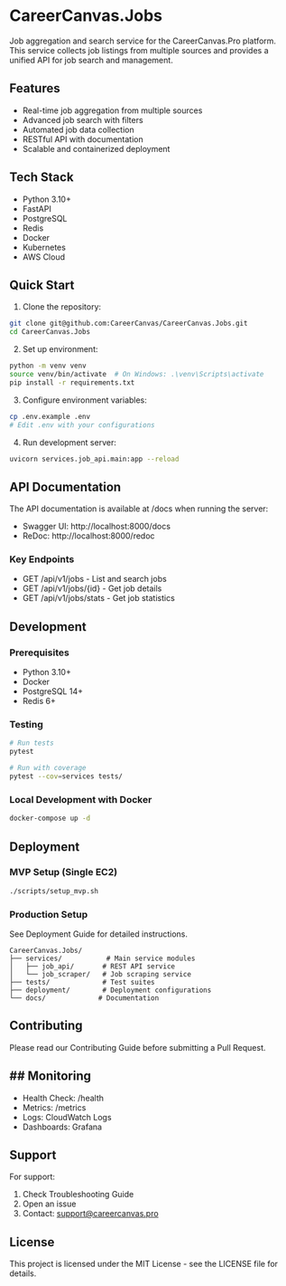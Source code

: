 # CareerCanvas.Jobs

Job aggregation and search service for the CareerCanvas.Pro platform. This service collects job listings from multiple sources and provides a unified API for job search and management.

## Features

- Real-time job aggregation from multiple sources
- Advanced job search with filters
- Automated job data collection
- RESTful API with documentation
- Scalable and containerized deployment

## Tech Stack

- Python 3.10+
- FastAPI
- PostgreSQL
- Redis
- Docker
- Kubernetes
- AWS Cloud

## Quick Start

1. Clone the repository:

```bash
git clone git@github.com:CareerCanvas/CareerCanvas.Jobs.git
cd CareerCanvas.Jobs

```

2. Set up environment:

```bash
python -m venv venv
source venv/bin/activate  # On Windows: .\venv\Scripts\activate
pip install -r requirements.txt
```

3. Configure environment variables:

```bash
cp .env.example .env
# Edit .env with your configurations
```

4. Run development server:

```bash
uvicorn services.job_api.main:app --reload
```

## API Documentation

The API documentation is available at /docs when running the server:

- Swagger UI: http://localhost:8000/docs
- ReDoc: http://localhost:8000/redoc

### Key Endpoints

- GET /api/v1/jobs - List and search jobs
- GET /api/v1/jobs/{id} - Get job details
- GET /api/v1/jobs/stats - Get job statistics

## Development

### Prerequisites

- Python 3.10+
- Docker
- PostgreSQL 14+
- Redis 6+

### Testing

```bash
# Run tests
pytest

# Run with coverage
pytest --cov=services tests/
```

### Local Development with Docker

```bash
docker-compose up -d
```

## Deployment

### MVP Setup (Single EC2)

```bash
./scripts/setup_mvp.sh
```

### Production Setup

See Deployment Guide for detailed instructions.

```plaintext
CareerCanvas.Jobs/
├── services/           # Main service modules
│   ├── job_api/       # REST API service
│   └── job_scraper/   # Job scraping service
├── tests/             # Test suites
├── deployment/        # Deployment configurations
└── docs/             # Documentation
```

## Contributing

Please read our Contributing Guide before submitting a Pull Request.

## ## Monitoring

- Health Check: /health
- Metrics: /metrics
- Logs: CloudWatch Logs
- Dashboards: Grafana

## Support

For support:

1. Check Troubleshooting Guide
2. Open an issue
3. Contact: support@careercanvas.pro

## License

This project is licensed under the MIT License - see the LICENSE file for details.
